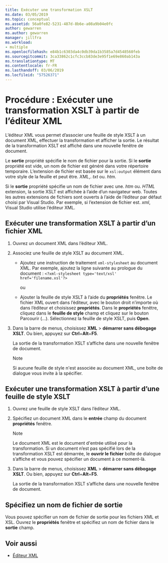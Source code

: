 ```yaml
---
title: Exécuter une transformation XSLT
ms.date: 03/05/2019
ms.topic: conceptual
ms.assetid: 56a0fe82-5231-487d-8b6e-a08a9b04e0fc
author: gewarren
ms.author: gewarren
manager: jillfra
ms.workload:
- multiple
ms.openlocfilehash: e84b1c6303da4c0db39da1b3585a7d4548560feb
ms.sourcegitcommit: 3ca33862c1cfc3ccb83de3e95f1e69e860ab143a
ms.translationtype: MT
ms.contentlocale: fr-FR
ms.lasthandoff: 03/06/2019
ms.locfileid: "57526371"
---
```

# <a name="how-to-execute-an-xslt-transformation-from-the-xml-editor"></a>Procédure : Exécuter une transformation XSLT à partir de l’éditeur XML

L’éditeur XML vous permet d’associer une feuille de style XSLT à un document XML, effectuer la transformation et afficher la sortie. Le résultat de la transformation XSLT est affiché dans une nouvelle fenêtre de document.

Le **sortie** propriété spécifie le nom de fichier pour la sortie. Si le **sortie** propriété est vide, un nom de fichier est généré dans votre répertoire temporaire. L’extension de fichier est basée sur le `xsl:output` élément dans votre style de la feuille et peut être. *XML*,. *txt* ou. *htm*.

Si le **sortie** propriété spécifie un nom de fichier avec une. *htm* ou. *HTML* extension, la sortie XSLT est affichée à l’aide d’un navigateur web. Toutes les autres extensions de fichiers sont ouverts à l’aide de l’éditeur par défaut choisi par Visual Studio. Par exemple, si l’extension de fichier est. *xml*, Visual Studio utilise l’éditeur XML.

## <a name="execute-an-xslt-transformation-from-an-xml-file"></a>Exécuter une transformation XSLT à partir d’un fichier XML

1. Ouvrez un document XML dans l’éditeur XML.

2. Associez une feuille de style XSLT au document XML.

    - Ajoutez une instruction de traitement `xml-stylesheet` au document XML. Par exemple, ajoutez la ligne suivante au prologue du document : `<?xml-stylesheet type='text/xsl' href='filename.xsl'?>`

       ou

    - Ajouter la feuille de style XSLT à l’aide du **propriétés** fenêtre. Le fichier XML ouvert dans l’éditeur, avec le bouton droit n’importe où dans l’éditeur et choisissez **propriétés**. Dans le **propriétés** fenêtre, cliquez dans le **feuille de style** champ et cliquez sur le bouton Parcourir (...). Sélectionnez la feuille de style XSLT, puis **Open**.

3. Dans la barre de menus, choisissez **XML** > **démarrer sans débogage XSLT**. Ou bien, appuyez sur **Ctrl**+**Alt**+**F5**.

   La sortie de la transformation XSLT s’affiche dans une nouvelle fenêtre de document.

   > [!NOTE]
   > Si aucune feuille de style n'est associée au document XML, une boîte de dialogue vous invite à la spécifier.

## <a name="execute-an-xslt-transformation-from-an-xslt-style-sheet"></a>Exécuter une transformation XSLT à partir d’une feuille de style XSLT

1. Ouvrez une feuille de style XSLT dans l’éditeur XML.

2. Spécifiez un document XML dans le **entrée** champ du document **propriétés** fenêtre.

   > [!NOTE]
   > Le document XML est le document d'entrée utilisé pour la transformation. Si un document n’est pas spécifié lors de la transformation XSLT est démarrée, le **ouvrir le fichier** boîte de dialogue s’affiche et vous pouvez spécifier un document à ce moment-là.

3. Dans la barre de menus, choisissez **XML** > **démarrer sans débogage XSLT**. Ou bien, appuyez sur **Ctrl**+**Alt**+**F5**.

   La sortie de la transformation XSLT s’affiche dans une nouvelle fenêtre de document.

## <a name="specify-an-output-file-name"></a>Spécifiez un nom de fichier de sortie

Vous pouvez spécifier un nom de fichier de sortie pour les fichiers XML et XSL. Ouvrez le **propriétés** fenêtre et spécifiez un nom de fichier dans le **sortie** champ.

## <a name="see-also"></a>Voir aussi

- [Éditeur XML](../xml-tools/xml-editor.md)
